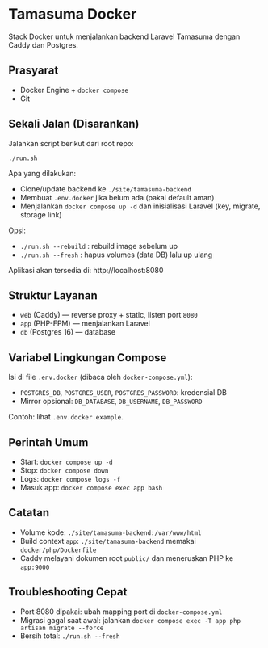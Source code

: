 # Tamasuma Docker

Stack Docker untuk menjalankan backend Laravel Tamasuma dengan Caddy dan Postgres.

## Prasyarat
- Docker Engine + `docker compose`
- Git

## Sekali Jalan (Disarankan)
Jalankan script berikut dari root repo:

```
./run.sh
```

Apa yang dilakukan:
- Clone/update backend ke `./site/tamasuma-backend`
- Membuat `.env.docker` jika belum ada (pakai default aman)
- Menjalankan `docker compose up -d` dan inisialisasi Laravel (key, migrate, storage link)

Opsi:
- `./run.sh --rebuild` : rebuild image sebelum up
- `./run.sh --fresh`   : hapus volumes (data DB) lalu up ulang

Aplikasi akan tersedia di: http://localhost:8080

## Struktur Layanan
- `web` (Caddy) — reverse proxy + static, listen port `8080`
- `app` (PHP-FPM) — menjalankan Laravel
- `db` (Postgres 16) — database

## Variabel Lingkungan Compose
Isi di file `.env.docker` (dibaca oleh `docker-compose.yml`):
- `POSTGRES_DB`, `POSTGRES_USER`, `POSTGRES_PASSWORD`: kredensial DB
- Mirror opsional: `DB_DATABASE`, `DB_USERNAME`, `DB_PASSWORD`

Contoh: lihat `.env.docker.example`.

## Perintah Umum
- Start: `docker compose up -d`
- Stop: `docker compose down`
- Logs: `docker compose logs -f`
- Masuk app: `docker compose exec app bash`

## Catatan
- Volume kode: `./site/tamasuma-backend:/var/www/html`
- Build context `app`: `./site/tamasuma-backend` memakai `docker/php/Dockerfile`
- Caddy melayani dokumen root `public/` dan meneruskan PHP ke `app:9000`

## Troubleshooting Cepat
- Port 8080 dipakai: ubah mapping port di `docker-compose.yml`
- Migrasi gagal saat awal: jalankan `docker compose exec -T app php artisan migrate --force`
- Bersih total: `./run.sh --fresh`

